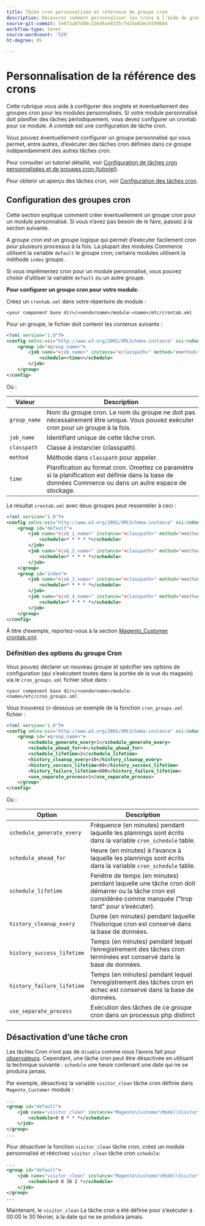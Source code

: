 ```yaml
---
title: Tâche cron personnalisée et référence de groupe cron
description: Découvrez comment personnaliser les crons à l’aide de groupes cron.
source-git-commit: 5e072a87480c326d6ae9235cf425e63ec9199684
workflow-type: tm+mt
source-wordcount: '529'
ht-degree: 0%

---
```



# Personnalisation de la référence des crons

Cette rubrique vous aide à configurer des onglets et éventuellement des groupes cron pour les modules personnalisés. Si votre module personnalisé doit planifier des tâches périodiquement, vous devez configurer un crontab pour ce module. A _crontab_ est une configuration de tâche cron.

Vous pouvez éventuellement configurer un groupe personnalisé qui vous permet, entre autres, d’exécuter des tâches cron définies dans ce groupe indépendamment des autres tâches cron.

Pour consulter un tutoriel détaillé, voir [Configuration de tâches cron personnalisées et de groupes cron (tutoriel)](custom-cron-tutorial.md).

Pour obtenir un aperçu des tâches cron, voir [Configuration des tâches cron](../cli/configure-cron-jobs.md).

## Configuration des groupes cron

Cette section explique comment créer éventuellement un groupe cron pour un module personnalisé. Si vous n’avez pas besoin de le faire, passez à la section suivante.

A _groupe cron_ est un groupe logique qui permet d’exécuter facilement cron pour plusieurs processus à la fois. La plupart des modules Commerce utilisent la variable `default` le groupe cron; certains modules utilisent la méthode `index` groupe.

Si vous implémentez cron pour un module personnalisé, vous pouvez choisir d’utiliser la variable `default` ou un autre groupe.

**Pour configurer un groupe cron pour votre module**:

Créez un `crontab.xml` dans votre répertoire de module :

```text
<your component base dir>/<vendorname>/module-<name>/etc/crontab.xml
```

Pour un groupe, le fichier doit contenir les contenus suivants :

```xml
<?xml version="1.0"?>
<config xmlns:xsi="http://www.w3.org/2001/XMLSchema-instance" xsi:noNamespaceSchemaLocation="urn:magento:module:Magento_Cron:etc/crontab.xsd">
    <group id="<group_name>">
        <job name="<job_name>" instance="<classpath>" method="<method>">
            <schedule><time></schedule>
        </job>
    </group>
</config>
```

Où :

| Valeur | Description |
|---|---|
| `group_name` | Nom du groupe cron. Le nom du groupe ne doit pas nécessairement être unique. Vous pouvez exécuter cron pour un groupe à la fois. |
| `job_name` | Identifiant unique de cette tâche cron. |
| `classpath` | Classe à instancier (classpath). |
| `method` | Méthode dans `classpath` pour appeler. |
| `time` | Planification au format cron. Omettez ce paramètre si la planification est définie dans la base de données Commerce ou dans un autre espace de stockage. |

Le résultat `crontab.xml` avec deux groupes peut ressembler à ceci :

```xml
<?xml version="1.0"?>
<config xmlns:xsi="http://www.w3.org/2001/XMLSchema-instance" xsi:noNamespaceSchemaLocation="urn:magento:module:Magento_Cron:etc/crontab.xsd">
    <group id="default">
        <job name="<job_1_name>" instance="<classpath>" method="<method_name>">
            <schedule>* * * * *</schedule>
        </job>
        <job name="<job_2_name>" instance="<classpath>" method="<method_name>">
            <schedule>* * * * *</schedule>
        </job>
    </group>
    <group id="index">
        <job name="<job_3_name>" instance="<classpath>" method="<method_name>">
            <schedule>* * * * *</schedule>
        </job>
        <job name="<job_4_name>" instance="<classpath>" method="<method_name>">
            <schedule>* * * * *</schedule>
        </job>
    </group>
</config>
```

À titre d’exemple, reportez-vous à la section [Magento_Customer crontab.xml](https://github.com/magento/magento2/blob/2.4/app/code/Magento/Customer/etc/crontab.xml).

### Définition des options du groupe Cron

Vous pouvez déclarer un nouveau groupe et spécifier ses options de configuration (qui s’exécutent toutes dans la portée de la vue du magasin) via le `cron_groups.xml` fichier situé dans :

```text
<your component base dir>/<vendorname>/module-<name>/etc/cron_groups.xml
```

Vous trouverez ci-dessous un exemple de la fonction `cron_groups.xml` fichier :

```xml
<?xml version="1.0"?>
<config xmlns:xsi="http://www.w3.org/2001/XMLSchema-instance" xsi:noNamespaceSchemaLocation="urn:magento:module:Magento_Cron:etc/cron_groups.xsd">
    <group id="<group_name>">
        <schedule_generate_every>1</schedule_generate_every>
        <schedule_ahead_for>4</schedule_ahead_for>
        <schedule_lifetime>2</schedule_lifetime>
        <history_cleanup_every>10</history_cleanup_every>
        <history_success_lifetime>60</history_success_lifetime>
        <history_failure_lifetime>600</history_failure_lifetime>
        <use_separate_process>1</use_separate_process>
    </group>
</config>
```

Où :

| Option | Description |
| -------------------------- | ------------------------------------------------------------------------------------------------------ |
| `schedule_generate_every` | Fréquence (en minutes) pendant laquelle les plannings sont écrits dans la variable `cron_schedule` table. |
| `schedule_ahead_for` | Heure (en minutes) à l’avance à laquelle les plannings sont écrits dans la variable `cron_schedule` table. |
| `schedule_lifetime` | Fenêtre de temps (en minutes) pendant laquelle une tâche cron doit démarrer ou la tâche cron est considérée comme manquée (&quot;trop tard&quot; pour s’exécuter). |
| `history_cleanup_every` | Durée (en minutes) pendant laquelle l’historique cron est conservé dans la base de données. |
| `history_success_lifetime` | Temps (en minutes) pendant lequel l’enregistrement des tâches cron terminées est conservé dans la base de données. |
| `history_failure_lifetime` | Temps (en minutes) pendant lequel l’enregistrement des tâches cron en échec est conservé dans la base de données. |
| `use_separate_process` | Exécution des tâches de ce groupe cron dans un processus php distinct |

## Désactivation d’une tâche cron

Les tâches Cron n’ont pas de `disable` comme nous l’avons fait pour [observateurs](https://developer.adobe.com/commerce/php/development/components/events-and-observers/#observers). Cependant, une tâche cron peut être désactivée en utilisant la technique suivante : `schedule` une heure contenant une date qui ne se produira jamais.

Par exemple, désactivez la variable `visitor_clean` tâche cron définie dans `Magento_Customer` module :

```xml
...
<group id="default">
    <job name="visitor_clean" instance="Magento\Customer\Model\Visitor" method="clean">
        <schedule>0 0 * * *</schedule>
    </job>
</group>
...
```

Pour désactiver la fonction `visitor_clean` tâche cron, créez un module personnalisé et réécrivez `visitor_clean` tâche cron `schedule`:

```xml
...
<group id="default">
    <job name="visitor_clean" instance="Magento\Customer\Model\Visitor" method="clean">
        <schedule>0 0 30 2 *</schedule>
    </job>
</group>
...
```

Maintenant, le `visitor_clean` La tâche cron a été définie pour s’exécuter à 00:00 le 30 février, à la date qui ne se produira jamais.
